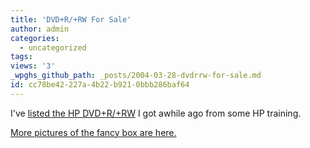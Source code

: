 ```yaml
---
title: 'DVD+R/+RW For Sale'
author: admin
categories:
  - uncategorized
tags: 
views: '3'
_wpghs_github_path: _posts/2004-03-28-dvdrrw-for-sale.md
id: cc78be42-227a-4b22-b921-0bbb286baf64
---
```

<p>I've <a href="http://cgi.ebay.ca/ws/eBayISAPI.dll?ViewItem&amp;item=4120543094">listed the HP DVD+R/+RW</a> I got awhile ago from some HP training.</p>
<p><a href="http://www.mennoboy.com/ebay/dvd300i/dvd300i.html">More pictures of the fancy box are here.</a></p>
